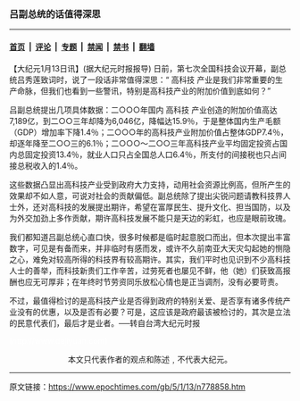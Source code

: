 ### 吕副总统的话值得深思

---

#### [首页](../../../..?n778858) &nbsp;|&nbsp; [评论](../../../../../epoch-comment?n778858) &nbsp;|&nbsp; [专题](../../../../../epoch-special?n778858) &nbsp;|&nbsp; [禁闻](../../../../../epoch-news?n778858) &nbsp;|&nbsp; [禁书](../../../../../books?n778858) &nbsp;|&nbsp; [翻墙](https://github.com/gfw-breaker/nogfw/blob/master/README.md?n778858)


<div class="post_content" id="artbody" itemprop="articleBody">
 <!-- article content begin -->
 <p>
  【大纪元1月13日讯】(据大纪元时报报导) 日前，第七次全国科技会议开幕，副总统吕秀莲致词时，说了一段话非常值得深思：“
  <ok href="https://www.epochtimes.com/gb/tag/%E9%AB%98%E7%A7%91%E6%8A%80.html">
   高科技
  </ok>
  产业是我们非常重要的生产命脉，但我们也看到一些警讯，特别是高科技产业的附加价值到底如何？”
 </p>
 <p>
  吕副总统提出几项具体数据：二○○○年国内
  <ok href="https://www.epochtimes.com/gb/tag/%E9%AB%98%E7%A7%91%E6%8A%80.html">
   高科技
  </ok>
  产业创造的附加价值高达7,189亿，到二○○三年却降为6,046亿，降幅达15.9％，于是整体国内生产毛额（GDP）增加率下降1.4％；二○○○年的高科技产业附加价值占整体GDP7.4％，却逐年降至二○○三的6.1％；二○○○～二○○三年高科技产业平均固定投资占国内总固定投资13.4％，就业人口只占全国总人口6.4％，所支付的间接税也只占间接总税收入的1.4％。
 </p>
 <p>
  这些数据凸显出高科技产业受到政府大力支持，动用社会资源比例高，但所产生的效果却不如人意，可说对社会的贡献偏低。副总统除了提出尖锐问题请教科技界人士外，还对高科技的发展提出期许，希望在富厚民生、提升文化、担当国防，以及为外交加劲上多作贡献，期许高科技发展不能只是天边的彩虹，也应是眼前玫瑰。
 </p>
 <p>
  我们都知道吕副总统心直口快，很多时候都是临时起意脱口而出，但本次提出丰富数字，可见是有备而来，并非临时有感而发，或许不久前南亚大天灾勾起她的恻隐之心，难免对较高所得的科技界有较高期许。其实，我们平时也见识到不少高科技人士的善举，而科技新贵们工作辛苦，过劳死者也屡见不鲜，他（她）们获致高报酬也应无可厚非；在年终时节劳资同乐放松心情也是正当调剂，没有必要苛责。
 </p>
 <p>
  不过，最值得检讨的是高科技产业是否得到政府的特别关爱、是否享有诸多传统产业没有的优惠，以及是否有必要？可是，这应该是政府最该被检讨的，其次是立法的民意代表们，最后才是业者。──转自台湾大纪元时报
 </p>
 <p>
  <font color="#ffffff">
   (http://www.dajiyuan.com)
  </font>
  <br/>
  <center>
   <font class="GY16">
    本文只代表作者的观点和陈述﹐不代表大纪元。
   </font>
  </center>
 </p>
 <!-- article content end -->
 <div id="below_article_ad">
 </div>
</div>


---

原文链接：https://www.epochtimes.com/gb/5/1/13/n778858.htm
